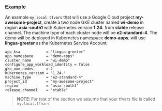 ### Example
  
An example `my.local.tfvars` that will use a Google Cloud project **my-awesome-project**, create a two node GKE cluster named **wi-demo** in region **asia-south1** with Kubernetes version **1.24.** from **stable** release channel. The machine type of each cluster node will be **e2-standard-4**. The demo will be deployed in Kubernetes namespace **demo-apps**, will use **lingua-greeter** as the Kubernetes Service Account.

```hcl
app_ksa            = "lingua-greeter"
app_namespace      = "demo-apps"
cluster_name       = "wi-demo"
configure_app_workload_identity = false
gke_num_nodes      = 2
kubernetes_version = "1.24."
machine_type       = "e2-standard-4"
project_id         = "my-awesome-project"
region             = "asia-south1"
release_channel    = "stable"
```

> **NOTE**: For rest of the section we assume that your tfvars file is called `my.local.tfvars`
>